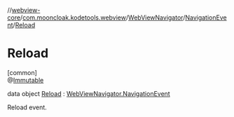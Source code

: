 //[webview-core](../../../../../index.md)/[com.mooncloak.kodetools.webview](../../../index.md)/[WebViewNavigator](../../index.md)/[NavigationEvent](../index.md)/[Reload](index.md)

# Reload

[common]\
@[Immutable](https://developer.android.com/reference/kotlin/androidx/compose/runtime/Immutable.html)

data object [Reload](index.md) : [WebViewNavigator.NavigationEvent](../index.md)

Reload event.
